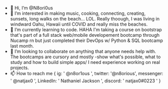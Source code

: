 - 👋 Hi, I’m @N8ori0us
- 👀 I’m interested in making music, cooking, connecting, creating, sunsets, long walks on the beach... 
LOL. Really thoough, I was living in windward Oahu, Hawaii until COVID and really miss the beaches.  
- 🌱 I’m currently learning to code. HAHA I'm taking a course on bootstrap that's part of a full stack web/mobile
developement bootcamp through Nucamp rn but just completed their DevOps w/ Python & SQL bootcamp last month.
- 💞️ I’m looking to collaborate on anything that anyone needs help with. The bootcamps are cursory and mostly
-show what's possible, what to study and how to build simple apps/ I need experience working on real projects.
- 📫 How to reach me 
    {
     ig: ' @n8or1ous ',
     twitter: '@n8orious',
     messenger: ' @natjax0 ',
     LinkedIn: ' Nathaniel Jackson ',
     discord: ' natjax0#0223 '
    }

<!---
N8ori0us/N8ori0us is a ✨ special ✨ repository because its `README.md` (this file) appears on your GitHub profile.
You can click the Preview link to take a look at your changes.
--->
